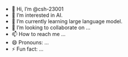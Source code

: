 - 👋 Hi, I’m @csh-23001
- 👀 I’m interested in AI.
- 🌱 I’m currently learning large language model.
- 💞️ I’m looking to collaborate on ...
- 📫 How to reach me ...
- 😄 Pronouns: ...
- ⚡ Fun fact: ...

<!---
csh-23001/csh-23001 is a ✨ special ✨ repository because its `README.md` (this file) appears on your GitHub profile.
You can click the Preview link to take a look at your changes.
--->
